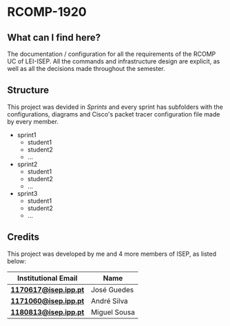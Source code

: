 # RCOMP-1920

## What can I find here?

The documentation / configuration for all the requirements of the RCOMP UC of LEI-ISEP. All the commands and infrastructure design are explicit, as well as all the decisions made throughout the semester.

## Structure

This project was devided in *Sprints* and every sprint has subfolders with the configurations, diagrams and Cisco's packet tracer configuration file made by every member.

- sprint1
    - student1
    - student2
    - ...
- sprint2
  - student1
  - student2
  - ...
- sprint3
  - student1
  - student2
  - ...

## Credits

This project was developed by me and 4 more members of ISEP, as listed below:

| Institutional Email     | Name               |
| ----------------------- | ------------------ |
| **1170617@isep.ipp.pt** | José Guedes        |
| **1171060@isep.ipp.pt** | André Silva        |
| **1180813@isep.ipp.pt** | Miguel Sousa       |
